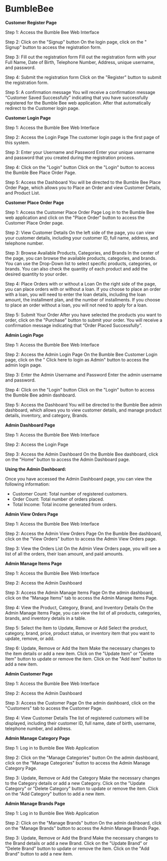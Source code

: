 # BumbleBee

**Customer Register Page**

Step 1: Access the Bumble Bee Web Interface

Step 2: Click on the "Signup" button
On the login page, click on the " Signup" button to access the registration form.

Step 3: Fill out the registration form
Fill out the registration form with your Full Name, Date of Birth, Telephone Number, Address, unique username, and password.

Step 4: Submit the registration form
Click on the "Register" button to submit the registration form.

Step 5: A confirmation message
You will receive a confirmation message “Customer Saved Successfully” indicating that you have successfully registered for the Bumble Bee web application. After that automatically redirect to the Customer login page.

**Customer Login Page**

Step 1: Access the Bumble Bee Web Interface

Step 2: Access the Login Page
The customer login page is the first page of this system.

Step 3: Enter your Username and Password
Enter your unique username and password that you created during the registration process.

Step 4: Click on the "Login" button
Click on the "Login" button to access the Bumble Bee Place Order Page.

Step 5: Access the Dashboard
You will be directed to the Bumble Bee Place Order Page, which allows you to Place an Order and view Customer Details, and Product List.

**Customer Place Order Page**

Step 1: Access the Customer Place Order Page
Log in to the Bumble Bee web application and click on the "Place Order" button to access the Customer Place Order page.

Step 2: View Customer Details
On the left side of the page, you can view your customer details, including your customer ID, full name, address, and telephone number.

Step 3: Browse Available Products, Categories, and Brands
In the center of the page, you can browse the available products, categories, and brands. You can use the Drop-Down list to select specific products, categories, or brands. You can also check the quantity of each product and add the desired quantity to your order.

Step 4: Place Orders with or without a Loan
On the right side of the page, you can place orders with or without a loan. If you choose to place an order with a loan, you will need to enter the loan details, including the loan amount, the installment plan, and the number of installments. If you choose to place an order without a loan, you will not need to apply for a loan.

Step 5: Submit Your Order
After you have selected the products you want to order, click on the "Purchase" button to submit your order. You will receive a confirmation message indicating that “Order Placed Successfully”.

**Admin Login Page**

Step 1: Access the Bumble Bee Web Interface

Step 2: Access the Admin Login Page
On the Bumble Bee Customer Login page, click on the " Click here to login as Admin" button to access the admin login page.

Step 3: Enter the Admin Username and Password
Enter the admin username and password.

Step 4: Click on the "Login" button
Click on the "Login" button to access the Bumble Bee admin dashboard.

Step 5: Access the Dashboard
You will be directed to the Bumble Bee admin dashboard, which allows you to view customer details, and manage product details, inventory, and category, Brands.

**Admin Dashboard Page**
 
Step 1: Access the Bumble Bee Web Interface

Step 2: Access the Login Page

Step 3: Access the Admin Dashboard
On the Bumble Bee dashboard, click on the "Home" button to access the Admin Dashboard page.

**Using the Admin Dashboard:**

Once you have accessed the Admin Dashboard page, you can view the following information:

- Customer Count: Total number of registered customers.
- Order Count: Total number of orders placed.
- Total Income: Total income generated from orders.

**Admin View Orders Page**

 Step 1: Access the Bumble Bee Web Interface

Step 2: Access the Admin View Orders Page
On the Bumble Bee dashboard, click on the "View Orders" button to access the Admin View Orders page.

Step 3: View the Orders List
On the Admin View Orders page, you will see a list of all the orders, their loan amount, and paid amounts. 

**Admin Manage Items Page**

Step 1: Access the Bumble Bee Web Interface

Step 2: Access the Admin Dashboard

Step 3: Access the Admin Manage Items Page
On the admin dashboard, click on the "Manage Items" tab to access the Admin Manage Items Page.

Step 4: View the Product, Category, Brand, and Inventory Details
On the Admin Manage Items Page, you can view the list of all products, categories, brands, and inventory details in a table.

Step 5: Select the Item to Update, Remove or Add
Select the product, category, brand, price, product status, or inventory item that you want to update, remove, or add.

Step 6: Update, Remove or Add the Item
Make the necessary changes to the item details or add a new item. Click on the "Update Item" or "Delete Item" button to update or remove the item. Click on the "Add item" button to add a new item.

**Admin Customer Page**

Step 1: Access the Bumble Bee Web Interface

Step 2: Access the Admin Dashboard

Step 3: Access the Customer Page
On the admin dashboard, click on the "Customers" tab to access the Customer Page.

Step 4: View Customer Details
The list of registered customers will be displayed, including their customer ID, full name, date of birth, username, telephone number, and address. 

**Admin Manage Category Page**
 
Step 1: Log in to Bumble Bee Web Application

Step 2: Click on the "Manage Categories" button
On the admin dashboard, click on the "Manage Categories" button to access the Admin Manage Category Page.

Step 3: Update, Remove or Add the Category
Make the necessary changes to the Category details or add a new Category. Click on the "Update Category" or "Delete Category" button to update or remove the item. Click on the "Add Category" button to add a new item.

**Admin Manage Brands Page**
 
Step 1: Log in to Bumble Bee Web Application

Step 2: Click on the "Manage Brands" button
On the admin dashboard, click on the "Manage Brands" button to access the Admin Manage Brands Page.

Step 3: Update, Remove or Add the Brand
Make the necessary changes to the Brand details or add a new Brand. Click on the "Update Brand" or "Delete Brand" button to update or remove the item. Click on the "Add Brand" button to add a new item.
